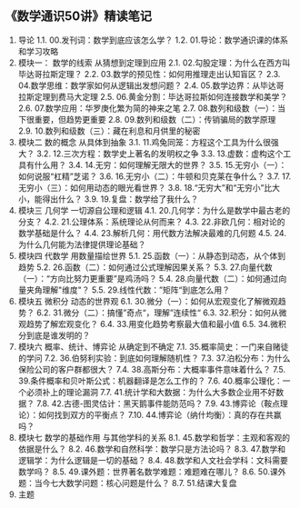 ## 《数学通识50讲》精读笔记

1. 导论
1.1. 00.发刊词：数学到底应该怎么学？
1.2. 01.导论：数学通识课的体系和学习攻略
2. 模块一： 数学的线索 从猜想到定理到应用
2.1. 02.勾股定理：为什么在西方叫毕达哥拉斯定理？
2.2. 03.数学的预见性：如何用推理走出认知盲区？
2.3. 04.数学思维：数学家如何从逻辑出发想问题？
2.4. 05.数学边界：从毕达哥拉斯定理到费马大定理
2.5. 06.黄金分割：毕达哥拉斯如何连接数学和美学？
2.6. 07.数学应用：华罗庚化繁为简的神来之笔
2.7. 08.数列和级数（一）：当下很重要，但趋势更重要
2.8. 09.数列和级数（二）：传销骗局的数学原理
2.9. 10.数列和级数（三）：藏在利息和月供里的秘密
3. 模块二 数的概念 从具体到抽象
3.1. 11.鸡兔同笼：方程这个工具为什么很强大？
3.2. 12.三次方程：数学史上著名的发明权之争
3.3. 13.虚数：虚构这个工具有什么用？
3.4. 14.无穷：如何理解无限大的世界？
3.5. 15.无穷小（一）：如何说服“杠精”芝诺？
3.6. 16.无穷小（二）：牛顿和贝克莱在争什么？
3.7. 17.无穷小（三）：如何用动态的眼光看世界？
3.8. 18.“无穷大”和“无穷小”比大小，能得出什么？
3.9. 19.复盘：数学给了我什么？
4. 模块三 几何学 一切源自公理和逻辑
4.1. 20.几何学：为什么是数学中最古老的分支？
4.2. 21.公理体系：系统理论从何而来？
4.3. 22.非欧几何：相对论的数学基础是什么？
4.4. 23.解析几何：用代数方法解决最难的几何题
4.5. 24.为什么几何能为法律提供理论基础？
5. 模块四 代数学 用数量描绘世界
5.1. 25.函数（一）：从静态到动态，从个体到趋势
5.2. 26.函数（二）：如何通过公式理解因果关系？
5.3. 27.向量代数（一）：“方向比努力更重要”是鸡汤吗？
5.4. 28.向量代数（二）：如何通过向量夹角理解"维度"？
5.5. 29.线性代数：”矩阵“到底怎么用？
6. 模块五 微积分 动态的世界观
6.1. 30.微分（一）：如何从宏观变化了解微观趋势？
6.2. 31.微分（二）：搞懂”奇点“，理解”连续性“
6.3. 32.积分：如何从微观趋势了解宏观变化？
6.4. 33.用变化趋势考察最大值和最小值
6.5. 34.微积分到底是谁发明的？
7. 模块六 概率、统计、博弈论 从确定到不确定
7.1. 35.概率简史：一门来自赌徒的学问
7.2. 36.伯努利实验：到底如何理解随机性？
7.3. 37.泊松分布：为什么保险公司的客户群都很大？
7.4. 38.高斯分布：大概率事件意味着什么？
7.5. 39.条件概率和贝叶斯公式：机器翻译是怎么工作的？
7.6. 40.概率公理化：一个必须补上的理论漏洞
7.7. 41.统计学和大数据：为什么大多数企业用不好数据？
7.8. 42.古德-图灵估计：黑天鹅事件能防范吗？
7.9. 43.博弈论（鞍点理论）：如何找到双方的平衡点？
7.10. 44.博弈论（纳什均衡）：真的存在共赢吗？
8. 模块七 数学的基础作用 与其他学科的关系
8.1. 45.数学和哲学：主观和客观的依据是什么？
8.2. 46.数学和自然科学：数学只是方法论吗？
8.3. 47.数学和逻辑学：为什么逻辑是一切的基础？
8.4. 48.数学和人文社会学科：文科需要数学吗？
8.5. 49.课外题：世界著名数学难题：难题难在哪儿？
8.6. 50.课外题：当今七大数学问题：核心问题是什么？
8.7. 51.结课大复盘
9. 主题

